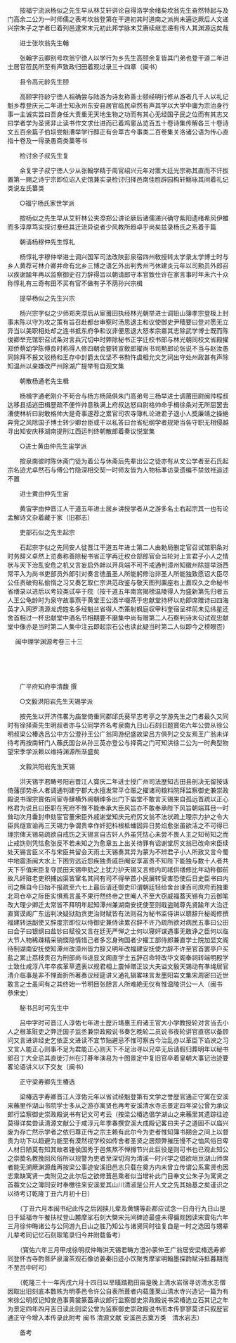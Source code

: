 <!-- { "loadSidebar": true } -->
　　按福宁流派杨似之先生早从林艾轩讲论自得洛学余绪矣坎翁先生奋然特起与及门高余二公为一时师儒之表考坎翁登第在干道初其时道南之派尚未遍讫厥后人文递兴宗朱子之学者巳着列邑逮宋末元初此邦学脉未艾赓续继志递有传人其渊源远矣哉

　　进士张坎翁先生翰

　　张翰字云卿别号坎翁宁徳人以学行为乡先生高颐余复皆其门弟也登干道二年进士居官莅民所至有声致政归田着观过录三十四章（闽书）

　　县令高元龄先生颐

　　高颐字符龄宁徳人祖确尝与陆游为诗友称善士颐经明行修从游者几千人以礼记魁乡荐登庆元二年进士知永州东安县居官临民卓然有声其学以大学中庸为宗治身行事一主诚实尝曰吾身任大责重无天地生物之功而有其心无经国子民之位而有其志又曰学者学为圣贤非止读书作文求仕进而已着鸡窻丛览百五十卷诗集传解各三十卷诗文五百余篇子伯埙尝魁漕举学行醇正有会萃古今事类二百卷集关洛诸公语为传心直指十卷及一得录愚斋类藁等书

　　检讨余子叔先生复

　　余复字子叔宁徳人少从张翰学精于周官绍兴元年对策大廷光宗称其直而不讦拔置第一赐之诗宁宗即位诏入史馆兼实录检讨归择邑南佳胜辟园构轩觞咏其间着礼记类说左氏纂类

　　○福宁杨氏家世学派

　　按杨似之先生早从艾轩林公夹漈郑公讲论厥后诸儒递兴确守紫阳遗绪希风伊雒而多淳厚笃实探讨羣经其迁流异说者少风教所趋卓乎尚矣兹录杨氏之系着于篇

　　朝请杨穆仲先生惇礼

　　杨惇礼字穆仲举进士调兴国军司法改陜彭泉宿四州敎授转太学录太学博士时与乡人黄荐可林介卿并命有北乡三博之语乞外出判秀州丐休建炎元年以司勲员外郎召以疾谢踰年再以监察御史召力辞得旨以朝请郎守本官致仕许在家言事时年未六十众称惇礼有三奇有田不买有官不做有子不荫孙兴宗楫

　　提举杨似之先生兴宗

　　杨兴宗字似之少师郑夹漈后从宦莆田执经林光朝举进士调铅山簿孝宗登极上封事末陈以守为攻之策有旨召赴都台审察时汤思退主和议使御史尹穑要曰登对愿无立异当以美职相处却之连书抵东府争和议非便思退大怒孝宗嘉其志除武学博士既而陈俊卿举充馆职召试条对言兵冗切中时弊除秘书正字迁校书郎与林光朝同校文省殿擢郑侨蔡幼学陈傅良时称得人修四朝会要转宣敎郎擢尚书司勲郎论张说不当与赵汝愚同除拜不报又驳杨和王存中封爵太优坚不书勲忤虞相允文乞祠出守处州政甚有声除知温州以亲嫌改严州除湖广提举有自观文集

　　朝散杨通老先生楫

　　杨楫字通老刚介不茍合与杨方杨简俱朱门高弟号三杨举进士调莆田尉闽帅程叔达移县括逃田楫歴疏不便忤帅意秩满上府叔达怒曰尉格帅命乎楫徐条对无所屈罢去漕使林祈曰尉敢格帅大是奇事遂荐之累官司农寺簿札论进君子退小人奬廉靖之操絶奔竞之风除国子博士转少卿台臣或干以私答曰台省纪纲学者规矩当各守职无相侵越寻出知安庆移湖南提刑江西运判终朝散郎着奏议悦堂集

　　○进士黄由仲先生宙学派

　　按泉南彼时陈休斋门徒为着公与休斋后先辈出公之徒亦有从文公学者至石氏起宗名迹尤卓然石与傅公竹隐深相交契一时师友皆为人物标凖访录遗编不禁敛袵追述不置

　　进士黄由仲先生宙

　　黄宙字由仲晋江人干道五年进士居乡讲授学者从之游多名士右起宗其一也有论孟解诗文杂着藏于家（旧郡志）

　　吏部石似之先生起宗

　　石起宗字似之先同安人徙晋江干道五年进士第二人由勅局删定官召试馆职条对时务辞义卓然上览奏称善除秘书省正字再迁权仓部郎官会当轮对上言君子小人之情状与天下治乱安危之机又言妄启外衅以开兵端不可不戒通判漳州知徽州除提举浙西常平入为尚书吏部员外郎引对奏言徳虽圣人所能躬修治非圣人所能独致愿诏大臣尽公任责破徇私偷惰之习又奏乞取仁宗洪范政鉴与敬天图列置座右上嘉叹久之命秘书省缮录以进后以考较类试卒于院（按干道五年南宫揭榜温陵得人为盛新第先归者五人王公龟龄时为泉守故事燕于黄堂王公酒半啜茶于忠献堂持杯以劝即席赠诗曰四海英才入网罗清源龙虎姓名多经魁兰省得人杰策射枫庭収甲科奎宿呈祥前未见纬星还舍首相过一杯忠献堂中酒名节相期要不磨集中尚有赠第二人石察判诗末句试观忠献堂中像亦是当时第二人集中注云即起宗石公也读此疑当时第二人似即今之榜眼否） 

　
闽中理学渊源考卷三十三

　

　　

　　广平府知府李清馥 撰

　　○文毅洪阳岩先生天锡学派

　　按先生以开济伟畧为庙堂倚重同郡邱氏葵早志考亭之学游先生之门者最久又同时有徐择斋先生明叔者亦与公同学齐名考泉南九日山石刻旧题寳佑六年公尝从徐公明叔梁公椿选吕公中方公澄孙王公广翁同游纪盛故梁吕方俱列之交友焉王广翁未详待考再按南轩门人蘓氏国台从孙三英亦登公与择斋之门可知洪徐二公为一时典型物望宋季学派赖以维持渊源所渐盛矣

　　文毅洪阳岩先生天锡

　　洪天锡字君畴号阳岩晋江人寳庆二年进士授广州司法歴知古田县剖决无留按诛倚藩邸势杀人者调通判建宁郡大水擅发常平仓赈之擢诸司粮料院拜监察御史兼崇政殿说书理宗寳佑间宦寺肆横外阃朝绅多出门下庙堂不敢言天锡来自孤远首疏以正心格君为说且曰臣职在宪府不惟不能奉承大臣风旨亦不敢奉承陛下风旨朝端耳目一时耸动次月囊封申劾宦官董宋臣外戚谢堂知庆元府厉文翁不法状疏上理宗力护之令大臣呉燧宣谕再三天锡力争谓贵幸作奸犯科根柢蟠固异日势焰愈张虽欲活之不可得已理宗俾天锡易疏欲自戒饬之天锡言自古奸人外虽凭怙心未尝不畏人主之知茍知之而止戒饬则凭怙愈张反不若未知之为愈章五上出关待罪有诏谢堂厉文翁已改命宋臣续处天锡言臣义不与宋臣共留会天雨土天锡奏其异为蒙为不辨君子小人所致又言今蜀中地震浙闽大水上下困穷远近怨疾独贵戚巨阉安享富贵不知陛下能独与数十人者共天下乎值宋臣复夺民田天锡申劾之上犹力护天锡又言修内司祗供缮修比年动称御前故凡奸赃老吏积捕凶渠皆窜名其间有司不得举首小民展转受害恐使后日史臣书曰内司之横自今日始不报疏至六七上最后请还御史印谓朝廷轻给舍台谏百司庶府而独重北司仓卒之际臣实惧焉言虽不果行然终帝之世阉人不至大窃威福葢天锡有力云御笔改大理少卿迁太常皆不拜明年起知潭州兼湖南安抚使至则戢盗贼尊先贤踰年大治迁直寳谟阁广东运判决疑狱劾贪吏治财赋皆有法则召为秘书监侍讲以聩辞升秘阁修撰福建转运副使又辞度宗即位以侍御史兼侍读累召辞不许乃疏所欲对病民五事曰公田曰会子曰银纲曰盐钞曰赋役又言在廷无严惮之士何以寝奸谋遇事无敢诤之臣何以临大节人物稀疎精采销愞隐情惜己者多忘身殉国者少擢工部侍郎兼直学士院加显文阁待制湖南安抚使知潭州改漳州皆力辞又明年改福建安抚使力辞不许至官首罢亭户买盐之累止茘枝贡召为刑部尚书进显文阁直学士五辞召命特改华文阁奉祠转端明殿学士致仕咸淳八年卒疾革草遗表以规君相上震悼赠正议大夫谥文毅天锡动有凖绳居官清介临事是非不惮面折所著奏议经筵讲义通礼辑畧味言发墨阳岩文集宋周密曰近世敢言之士虽间有之其终始一节明目张胆言人所难絶无仅有惟温陵洪公一人（闽书　叅宋史）

　　秘书吕时可先生中

　　吕中字时可晋江人淳佑七年进士歴沂靖惠王府诸王官大小学教授轮对言当去小人之根革赃吏之弊迁国子监丞兼崇政殿说书奏乞晚轮二员说书夜轮讲官直宿以备顾问又言进讲经史乞依正文进读不宜节贴避忌不惟可察古今治乱亦以革臣下谄谀之习又言人能正心则事不足为君能正心则天下不足治寻以兄卒无后请假归葬明年以秘书郎召丁大全忌其直徙汀州在汀朞年演易为十图景定中复旧官卒着皇朝大事记治迹要畧论语讲义以下交友（闽书）

　　正守梁寿卿先生椿选

　　梁椿选字寿卿晋江人淳佑元年以省试经魁登第有文学之誉歴官通正守寓在安溪来蘓里作湖山书院学士多从之游亦寓贤也再考安溪清水寺志景定四年梁公曾为承议郎行监察御史崇政殿说书有记文可考云（按梁公椿选倡学湖山之来蘓里其遗踪往迹莫得详矣尝读清源文献公于咸淳元年季春撰安溪大成殿记畧曰夫子之道固不以庙兴废为存亡然示学者之依归尊正传之宗主赖有此尔今为吏者惟知簿书期会之间上以督责为功下以趋避为能至有漠然视学校如传舍者圣贤之居颓弊摧压慢不之恤风俗日卑人材日陋莫有知其故者锺侯国秀于邑焦熬不惮撙节兴此巨役是则可书也已观此知公之崇奬名教挽回风俗所以规警为吏者至深切洵为清溪一时兴学之倡欲俎豆湖山师席者能无溯厥渊源哉再按梁公事迹安溪旧邑志只载在奠方内未曾立传谓公系寓贤也因志乘缺寓贤一类附见之此尔后之欲修葺邑乘者似当增补此门目奉文公朱子为寓贤之首葢文公之簿同安时奉檄往来安溪爱其山川清淑是公开人文之先其始基之矣谨识之以待考订乾隆丁丑六月初十日）

　　（丁丑六月本闽书纪此传之后因挟儿辈及黄甥等赴郡应试念一日舟行九日山是日于延福寺午餐扶杖登山麓摩挲石刻大槩宋元间碑迹最盛未得徧观因读宋寳佑六年三月徐仲晦诸公与公同游九日山之胜乃知公与诸贤同时往复自是一时之选因与甥辈儿辈考同记忆石刻取笔录归今并附载备考）

　　（寳佑六年三月甲戌徐明叔仲晦洪天锡君畴方澄孙蒙仲王广翁居安梁椿选寿卿同登怀古寺酌菩萨泉瀹茶观石像访姜秦旧迹小饮聚秀摩挲明翰墨探韵赋诗抵暮期而不至吕中时可）

　　（乾隆三十一年丙戌六月十四日以旱暵踏勘田亩是晚上清水岩宿寻访清水志僧因取出旧刻底本数帙为明季邑令许公自表所葺者内载蓬莱山清水寺兴造记一篇为有宋徐公明叔记知安邑事黄裳篆葢承议郎行监察御史崇政殿说书梁椿选立石其记之年为景定四年四月吉日读此则梁公曾为监察御史崇政殿说书而本传寥寥莫详只叙歴官通正守今增入本传录此附考 闽书 清源文献 安溪邑志奠方类　清水岩志）

　　备考

